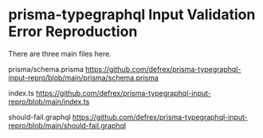 # prisma-typegraphql Input Validation Error Reproduction

There are three main files here.

prisma/schema.prisma
https://github.com/defrex/prisma-typegraphql-input-repro/blob/main/prisma/schema.prisma

index.ts
https://github.com/defrex/prisma-typegraphql-input-repro/blob/main/index.ts

should-fail.graphql
https://github.com/defrex/prisma-typegraphql-input-repro/blob/main/should-fail.graphql
